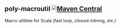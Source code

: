 ## poly-macroutil [![Maven Central](https://img.shields.io/maven-central/v/me.tongfei/poly-macroutil_2.11.svg)](https://maven-badges.herokuapp.com/maven-central/me.tongfei/poly-macroutil_2.11)
Macro utilities for Scala (fast loop, closure inlining, etc.)
